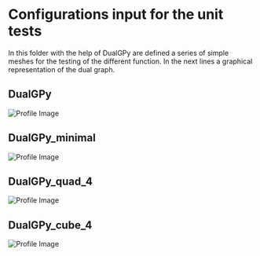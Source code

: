 # Configurations input for the unit tests
In this folder with the help of DualGPy are defined a series of simple meshes for the testing of the different function. In the next lines a graphical representation of the dual graph.

## DualGPy

![Profile Image](https://gitlab.com/albiremo/CoMMA/-/blob/main/images/profile.png)

## DualGPy_minimal

![Profile Image](https://gitlab.com/albiremo/CoMMA/-/blob/main/images/4_4.png)


## DualGPy_quad_4


![Profile Image](https://gitlab.com/albiremo/CoMMA/-/blob/main/images/quad_4.png)

## DualGPy_cube_4


![Profile Image](https://gitlab.com/albiremo/CoMMA/-/blob/main/images/cube_4.png)
